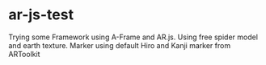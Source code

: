 # ar-js-test
Trying some Framework using A-Frame and AR.js.
Using free spider model and earth texture. Marker using default Hiro and Kanji marker from ARToolkit
